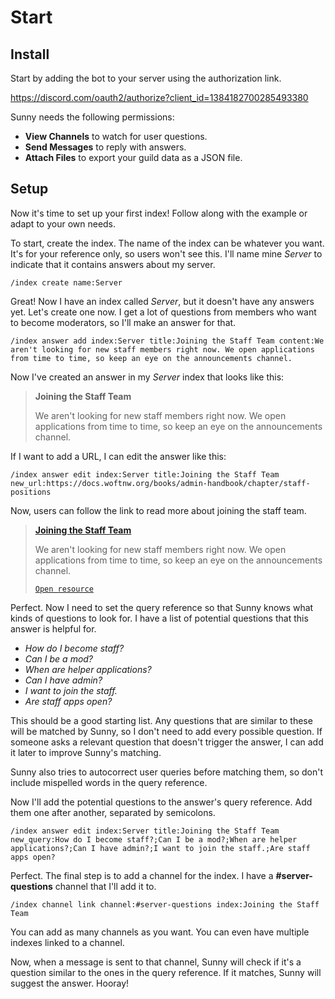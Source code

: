 <script setup>
import { ref } from 'vue'
import DiscordMessage from './.vitepress/components/DiscordMessage.vue'
</script>

# Start

## Install

Start by adding the bot to your server using the authorization link.

https://discord.com/oauth2/authorize?client_id=1384182700285493380

Sunny needs the following permissions:

- **View Channels** to watch for user questions.
- **Send Messages** to reply with answers.
- **Attach Files** to export your guild data as a JSON file.

## Setup

Now it's time to set up your first index! Follow along with the example or adapt to your own needs.

To start, create the index. The name of the index can be whatever you want. It's for your reference only, so users won't see this. I'll name mine *Server* to indicate that it contains answers about my server.

```
/index create name:Server
```

Great! Now I have an index called *Server*, but it doesn't have any answers yet. Let's create one now. I get a lot of questions from members who want to become moderators, so I'll make an answer for that.

```
/index answer add index:Server title:Joining the Staff Team content:We aren't looking for new staff members right now. We open applications from time to time, so keep an eye on the announcements channel.
```

Now I've created an answer in my *Server* index that looks like this:

> **Joining the Staff Team**
>
> We aren't looking for new staff members right now. We open applications from time to time, so keep an eye on the announcements channel.

If I want to add a URL, I can edit the answer like this:

```
/index answer edit index:Server title:Joining the Staff Team new_url:https://docs.woftnw.org/books/admin-handbook/chapter/staff-positions
```

Now, users can follow the link to read more about joining the staff team.

> [**Joining the Staff Team**](https://docs.woftnw.org/books/admin-handbook/chapter/staff-positions)
>
> We aren't looking for new staff members right now. We open applications from time to time, so keep an eye on the announcements channel.
>
> [`Open resource`](https://docs.woftnw.org/books/admin-handbook/chapter/staff-positions)

Perfect. Now I need to set the query reference so that Sunny knows what kinds of questions to look for. I have a list of potential questions that this answer is helpful for.

- *How do I become staff?*
- *Can I be a mod?*
- *When are helper applications?*
- *Can I have admin?*
- *I want to join the staff.*
- *Are staff apps open?*

This should be a good starting list. Any questions that are similar to these will be matched by Sunny, so I don't need to add every possible question. If someone asks a relevant question that doesn't trigger the answer, I can add it later to improve Sunny's matching.

Sunny also tries to autocorrect user queries before matching them, so don't include mispelled words in the query reference.

Now I'll add the potential questions to the answer's query reference. Add them one after another, separated by semicolons.

```
/index answer edit index:Server title:Joining the Staff Team new_query:How do I become staff?;Can I be a mod?;When are helper applications?;Can I have admin?;I want to join the staff.;Are staff apps open?
```

Perfect. The final step is to add a channel for the index. I have a **#server-questions** channel that I'll add it to.

```
/index channel link channel:#server-questions index:Joining the Staff Team
```

You can add as many channels as you want. You can even have multiple indexes linked to a channel.

Now, when a message is sent to that channel, Sunny will check if it's a question similar to the ones in the query reference. If it matches, Sunny will suggest the answer. Hooray!

<DiscordMessage authorUrl=./images/cat.jpg authorName="Bog" messageContent="Can I be a helper?" />
<br>
<DiscordMessage authorUrl=./images/sunny.webp authorName="Sunny" messageContent="Hey, Bog! I found something that might be useful. If it’s not quite right, don’t worry—a helpful human will be with you soon!" embedTitle="Joining the Staff Team" embedDescription="We aren't looking for new staff members right now. We open applications from time to time, so keep an eye on the announcements channel." />